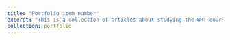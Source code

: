 ```yaml
---
title: "Portfolio item number"
excerpt: "This is a collection of articles about studying the WRT course at Stony Brook, and is only accessible to internal accounts of Stony Brook Academy. <[br/](https://stonybrook.digication.com/zhenyuan-ma)><img src='/images/1.png'>"
collection: portfolio
---
```

